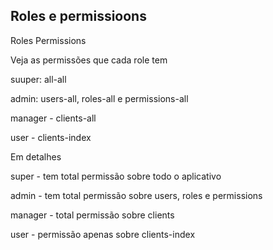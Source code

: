 ## Roles e permissioons

Roles
Permissions

Veja as permissões que cada role tem

suuper: all-all

admin: users-all, roles-all e permissions-all

manager - clients-all

user - clients-index

Em detalhes

super - tem total permissão sobre todo o aplicativo

admin - tem total permissão sobre users, roles e permissions

manager - total permissão sobre clients

user - permissão apenas sobre clients-index



